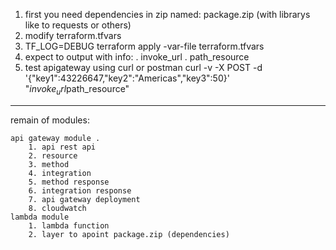 
1. first you need dependencies in zip named: package.zip  (with librarys like to requests or others)
2. modify terraform.tfvars
3. TF_LOG=DEBUG terraform apply -var-file terraform.tfvars
4. expect to output with info: 
 . invoke_url
 . path_resource
5. test apigateway using curl or postman
curl -v -X POST -d '{"key1":43226647,"key2":"Americas","key3":50}' "$invoke_url$path_resource"


------------------------
remain of modules:

    api gateway module .
        1. api rest api
        2. resource
        3. method
        4. integration
        5. method response
        6. integration response
        7. api gateway deployment
        8. cloudwatch
    lambda module
        1. lambda function
        2. layer to apoint package.zip (dependencies)

